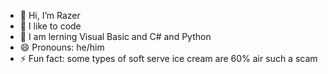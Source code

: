 - 👋 Hi, I’m Razer
- 👀 I like to code
- 🌱 I am lerning Visual Basic and C# and Python
- 😄 Pronouns: he/him
- ⚡ Fun fact: some types of soft serve ice cream are 60% air such a scam

<!---
Devman6/Devman6 is a ✨ special ✨ repository because its `README.md` (this file) appears on your GitHub profile.
You can click the Preview link to take a look at your changes.
--->
